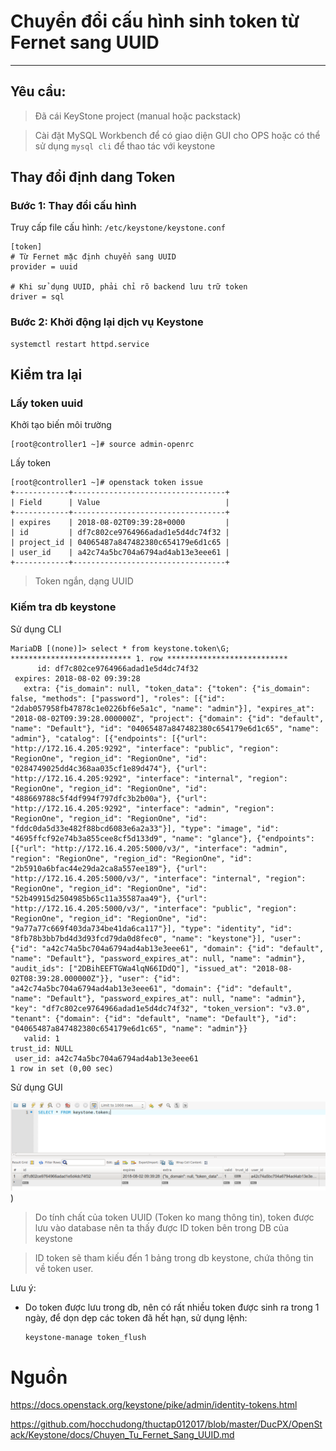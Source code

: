 # Chuyển đổi cấu hình sinh token từ Fernet sang UUID
---
## Yêu cầu:
> Đã cái KeyStone project (manual hoặc packstack)

> Cài đặt MySQL Workbench để có giao diện GUI cho OPS hoặc có thể sử dụng `mysql cli` để thao tác với keystone

## Thay đổi định dang Token

### Bước 1: Thay đổi cấu hình

Truy cấp file cấu hình: `/etc/keystone/keystone.conf`
```
[token]
# Từ Fernet mặc định chuyển sang UUID
provider = uuid 

# Khi sử dụng UUID, phải chỉ rõ backend lưu trữ token
driver = sql
```

### Bước 2: Khởi động lại dịch vụ Keystone

```
systemctl restart httpd.service
```

## Kiểm tra lại 
### Lấy token uuid
Khởi tạo biến môi trường
```
[root@controller1 ~]# source admin-openrc
```

Lấy token
```
[root@controller1 ~]# openstack token issue
+------------+----------------------------------+
| Field      | Value                            |
+------------+----------------------------------+
| expires    | 2018-08-02T09:39:28+0000         |
| id         | df7c802ce9764966adad1e5d4dc74f32 |
| project_id | 04065487a847482380c654179e6d1c65 |
| user_id    | a42c74a5bc704a6794ad4ab13e3eee61 |
+------------+----------------------------------+
```
> Token ngắn, dạng UUID

### Kiếm tra db keystone

Sử dụng CLI
```
MariaDB [(none)]> select * from keystone.token\G;
*************************** 1. row ***************************
      id: df7c802ce9764966adad1e5d4dc74f32
 expires: 2018-08-02 09:39:28
   extra: {"is_domain": null, "token_data": {"token": {"is_domain": false, "methods": ["password"], "roles": [{"id": "2dab057958fb47878c1e0226bf6e5a1c", "name": "admin"}], "expires_at": "2018-08-02T09:39:28.000000Z", "project": {"domain": {"id": "default", "name": "Default"}, "id": "04065487a847482380c654179e6d1c65", "name": "admin"}, "catalog": [{"endpoints": [{"url": "http://172.16.4.205:9292", "interface": "public", "region": "RegionOne", "region_id": "RegionOne", "id": "0284749025dd4c368aa035cf1e89d474"}, {"url": "http://172.16.4.205:9292", "interface": "internal", "region": "RegionOne", "region_id": "RegionOne", "id": "488669788c5f4df994f797dfc3b2b00a"}, {"url": "http://172.16.4.205:9292", "interface": "admin", "region": "RegionOne", "region_id": "RegionOne", "id": "fddc0da5d33e482f88bcd6083e6a2a33"}], "type": "image", "id": "4695ffcf92e74b3a855cee8cf5d133d9", "name": "glance"}, {"endpoints": [{"url": "http://172.16.4.205:5000/v3/", "interface": "admin", "region": "RegionOne", "region_id": "RegionOne", "id": "2b5910a6bfac44e29da2ca8a557ee189"}, {"url": "http://172.16.4.205:5000/v3/", "interface": "internal", "region": "RegionOne", "region_id": "RegionOne", "id": "52b49915d2504985b65c11a35587aa49"}, {"url": "http://172.16.4.205:5000/v3/", "interface": "public", "region": "RegionOne", "region_id": "RegionOne", "id": "9a77a77c669f403da734be41da6ca117"}], "type": "identity", "id": "8fb78b3bb7bd4d3d93fcd79da0d8fec0", "name": "keystone"}], "user": {"id": "a42c74a5bc704a6794ad4ab13e3eee61", "domain": {"id": "default", "name": "Default"}, "password_expires_at": null, "name": "admin"}, "audit_ids": ["2DBihEEFTGWa4lqN66IDdQ"], "issued_at": "2018-08-02T08:39:28.000000Z"}}, "user": {"id": "a42c74a5bc704a6794ad4ab13e3eee61", "domain": {"id": "default", "name": "Default"}, "password_expires_at": null, "name": "admin"}, "key": "df7c802ce9764966adad1e5d4dc74f32", "token_version": "v3.0", "tenant": {"domain": {"id": "default", "name": "Default"}, "id": "04065487a847482380c654179e6d1c65", "name": "admin"}}
   valid: 1
trust_id: NULL
 user_id: a42c74a5bc704a6794ad4ab13e3eee61
1 row in set (0,00 sec)

```

Sử dụng GUI

![](images/uuid-demo-1.png))

> Do tính chất của token UUID (Token ko mang thông tin), token được lưu vào database nên ta thấy được ID token bên trong DB của keystone

> ID token sẽ tham kiếu đến 1 bảng trong db keystone, chứa thông tin về token user.

Lưu ý:
- Do token được lưu trong db, nên có rất nhiều token được sinh ra trong 1 ngày, để dọn dẹp các token đã hết hạn, sử dụng lệnh:
  ```
  keystone-manage token_flush
  ```


# Nguồn 

https://docs.openstack.org/keystone/pike/admin/identity-tokens.html

https://github.com/hocchudong/thuctap012017/blob/master/DucPX/OpenStack/Keystone/docs/Chuyen_Tu_Fernet_Sang_UUID.md

